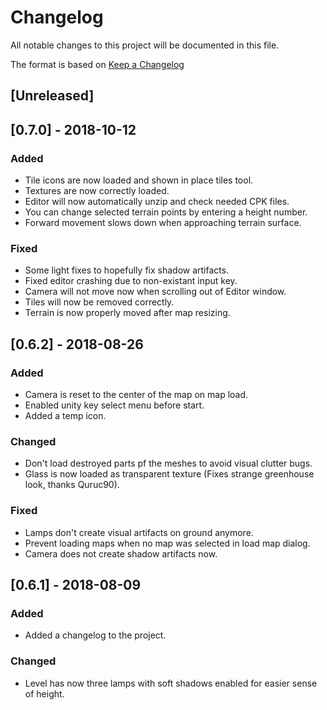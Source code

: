 # Changelog
All notable changes to this project will be documented in this file.

The format is based on [Keep a Changelog](http://keepachangelog.com/en/1.0.0/)

## [Unreleased]

## [0.7.0] - 2018-10-12
### Added
- Tile icons are now loaded and shown in place tiles tool.
- Textures are now correctly loaded.
- Editor will now automatically unzip and check needed CPK files.
- You can change selected terrain points by entering a height number.
- Forward movement slows down when approaching terrain surface.
### Fixed
- Some light fixes to hopefully fix shadow artifacts.
- Fixed editor crashing due to non-existant input key.
- Camera will not move now when scrolling out of Editor window.
- Tiles will now be removed correctly.
- Terrain is now properly moved after map resizing.

## [0.6.2] - 2018-08-26
### Added
- Camera is reset to the center of the map on map load.
- Enabled unity key select menu before start.
- Added a temp icon.
### Changed
- Don't load destroyed parts pf the meshes to avoid visual clutter bugs.
- Glass is now loaded as transparent texture (Fixes strange greenhouse look, thanks Quruc90).
### Fixed
- Lamps don't create visual artifacts on ground anymore.
- Prevent loading maps when no map was selected in load map dialog.
- Camera does not create shadow artifacts now.

## [0.6.1] - 2018-08-09
### Added
- Added a changelog to the project.

### Changed
- Level has now three lamps with soft shadows enabled for easier sense of height.
